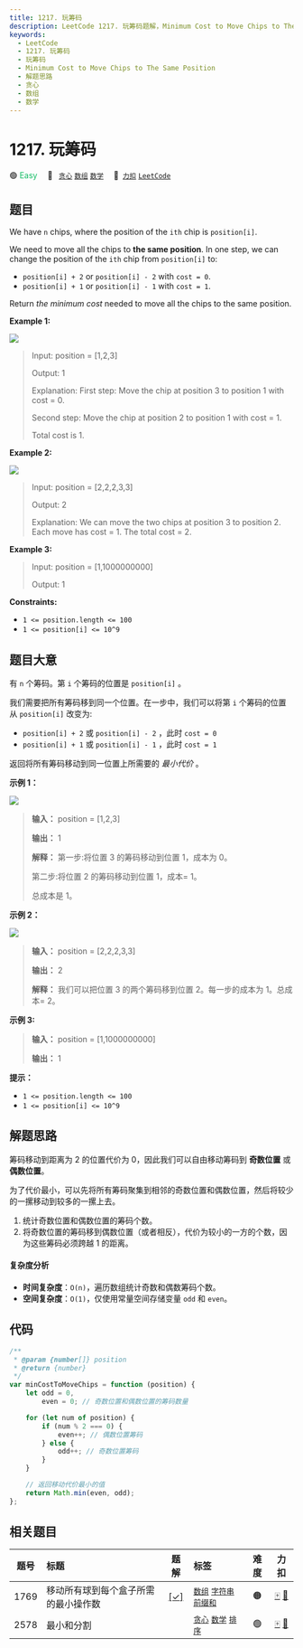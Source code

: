 ```yaml
---
title: 1217. 玩筹码
description: LeetCode 1217. 玩筹码题解，Minimum Cost to Move Chips to The Same Position，包含解题思路、复杂度分析以及完整的 JavaScript 代码实现。
keywords:
  - LeetCode
  - 1217. 玩筹码
  - 玩筹码
  - Minimum Cost to Move Chips to The Same Position
  - 解题思路
  - 贪心
  - 数组
  - 数学
---
```


# 1217. 玩筹码

🟢 <font color=#15bd66>Easy</font>&emsp; 🔖&ensp; [`贪心`](/tag/greedy.md) [`数组`](/tag/array.md) [`数学`](/tag/math.md)&emsp; 🔗&ensp;[`力扣`](https://leetcode.cn/problems/minimum-cost-to-move-chips-to-the-same-position) [`LeetCode`](https://leetcode.com/problems/minimum-cost-to-move-chips-to-the-same-position)

## 题目

We have `n` chips, where the position of the `ith` chip is `position[i]`.

We need to move all the chips to **the same position**. In one step, we can
change the position of the `ith` chip from `position[i]` to:

- `position[i] + 2` or `position[i] - 2` with `cost = 0`.
- `position[i] + 1` or `position[i] - 1` with `cost = 1`.

Return _the minimum cost_ needed to move all the chips to the same position.

**Example 1:**

![](https://assets.leetcode.com/uploads/2020/08/15/chips_e1.jpg)

> Input: position = [1,2,3]
>
> Output: 1
>
> Explanation: First step: Move the chip at position 3 to position 1 with cost = 0.
>
> Second step: Move the chip at position 2 to position 1 with cost = 1.
>
> Total cost is 1.

**Example 2:**

![](https://assets.leetcode.com/uploads/2020/08/15/chip_e2.jpg)

> Input: position = [2,2,2,3,3]
>
> Output: 2
>
> Explanation: We can move the two chips at position 3 to position 2. Each move has cost = 1. The total cost = 2.

**Example 3:**

> Input: position = [1,1000000000]
>
> Output: 1

**Constraints:**

- `1 <= position.length <= 100`
- `1 <= position[i] <= 10^9`

## 题目大意

有 `n` 个筹码。第 `i` 个筹码的位置是 `position[i]` 。

我们需要把所有筹码移到同一个位置。在一步中，我们可以将第 `i` 个筹码的位置从 `position[i]` 改变为:

- `position[i] + 2` 或 `position[i] - 2` ，此时 `cost = 0`
- `position[i] + 1` 或 `position[i] - 1` ，此时 `cost = 1`

返回将所有筹码移动到同一位置上所需要的 _最小代价_ 。

**示例 1：**

![](https://assets.leetcode.com/uploads/2020/08/15/chips_e1.jpg)

> **输入：** position = [1,2,3]
>
> **输出：** 1
>
> **解释：** 第一步:将位置 3 的筹码移动到位置 1，成本为 0。
>
> 第二步:将位置 2 的筹码移动到位置 1，成本= 1。
>
> 总成本是 1。

**示例 2：**

![](https://assets.leetcode.com/uploads/2020/08/15/chip_e2.jpg)

> **输入：** position = [2,2,2,3,3]
>
> **输出：** 2
>
> **解释：** 我们可以把位置 3 的两个筹码移到位置 2。每一步的成本为 1。总成本= 2。

**示例 3:**

> **输入：** position = [1,1000000000]
>
> **输出：** 1

**提示：**

- `1 <= position.length <= 100`
- `1 <= position[i] <= 10^9`

## 解题思路

筹码移动到距离为 2 的位置代价为 0，因此我们可以自由移动筹码到 **奇数位置** 或 **偶数位置**。

为了代价最小，可以先将所有筹码聚集到相邻的奇数位置和偶数位置，然后将较少的一摞移动到较多的一摞上去。

1. 统计奇数位置和偶数位置的筹码个数。
2. 将奇数位置的筹码移到偶数位置（或者相反），代价为较小的一方的个数，因为这些筹码必须跨越 1 的距离。

#### 复杂度分析

- **时间复杂度**：`O(n)`，遍历数组统计奇数和偶数筹码个数。
- **空间复杂度**：`O(1)`，仅使用常量空间存储变量 `odd` 和 `even`。

## 代码

```javascript
/**
 * @param {number[]} position
 * @return {number}
 */
var minCostToMoveChips = function (position) {
	let odd = 0,
		even = 0; // 奇数位置和偶数位置的筹码数量

	for (let num of position) {
		if (num % 2 === 0) {
			even++; // 偶数位置筹码
		} else {
			odd++; // 奇数位置筹码
		}
	}

	// 返回移动代价最小的值
	return Math.min(even, odd);
};
```

## 相关题目

<!-- prettier-ignore -->
| 题号 | 标题 | 题解 | 标签 | 难度 | 力扣 |
| :------: | :------ | :------: | :------ | :------: | :------: |
| 1769 | 移动所有球到每个盒子所需的最小操作数 | [[✓]](/problem/1769.md) |  [`数组`](/tag/array.md) [`字符串`](/tag/string.md) [`前缀和`](/tag/prefix-sum.md) | 🟠 | [🀄️](https://leetcode.cn/problems/minimum-number-of-operations-to-move-all-balls-to-each-box) [🔗](https://leetcode.com/problems/minimum-number-of-operations-to-move-all-balls-to-each-box) |
| 2578 | 最小和分割 |  |  [`贪心`](/tag/greedy.md) [`数学`](/tag/math.md) [`排序`](/tag/sorting.md) | 🟢 | [🀄️](https://leetcode.cn/problems/split-with-minimum-sum) [🔗](https://leetcode.com/problems/split-with-minimum-sum) |